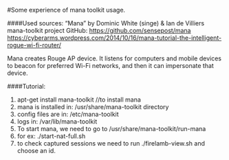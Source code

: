 #Some experience of mana toolkit usage.

####Used sources:
“Mana” by Dominic White (singe) & Ian de Villiers
mana-toolkit project GitHub: https://github.com/sensepost/mana
https://cyberarms.wordpress.com/2014/10/16/mana-tutorial-the-intelligent-rogue-wi-fi-router/

Mana creates Rouge AP device.
It listens for computers and mobile devices to beacon for preferred Wi-Fi networks, 
and then it can impersonate that device.

####Tutorial:
1. apt-get install mana-toolkit   //to install mana
2. mana is installed in: /usr/share/mana-toolkit directory
3. config files are in:  /etc/mana-toolkit
4. logs in:              /var/lib/mana-toolkit
5. To start mana, we need to go to /usr/share/mana-toolkit/run-mana
6. for ex: ./start-nat-full.sh 
7. to check captured sessions we need to run ./firelamb-view.sh and choose an id.

